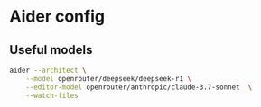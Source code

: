 # Aider config


## Useful models

```sh
aider --architect \
    --model openrouter/deepseek/deepseek-r1 \
    --editor-model openrouter/anthropic/claude-3.7-sonnet  \
    --watch-files
```



